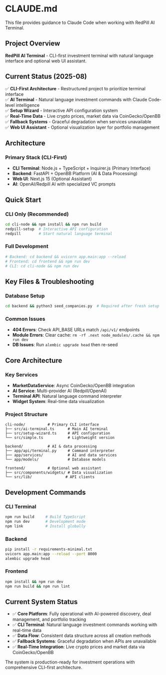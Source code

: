 # CLAUDE.md

This file provides guidance to Claude Code when working with RedPill AI Terminal.

## Project Overview

**RedPill AI Terminal** - CLI-first investment terminal with natural language interface and optional web UI assistant.

## Current Status (2025-08)

✅ **CLI-First Architecture** - Restructured project to prioritize terminal interface  
✅ **AI Terminal** - Natural language investment commands with Claude Code-level intelligence  
✅ **Setup Wizard** - Interactive API configuration system  
✅ **Real-Time Data** - Live crypto prices, market data via CoinGecko/OpenBB  
✅ **Fallback Systems** - Graceful degradation when services unavailable  
✅ **Web UI Assistant** - Optional visualization layer for portfolio management

## Architecture

### Primary Stack (CLI-First)
- **CLI Terminal**: Node.js + TypeScript + Inquirer.js (Primary Interface)
- **Backend**: FastAPI + OpenBB Platform (AI & Data Processing)
- **Web UI**: Next.js 15 (Optional Assistant)
- **AI**: OpenAI/Redpill AI with specialized VC prompts

## Quick Start

### CLI Only (Recommended)
```bash
cd cli-node && npm install && npm run build
redpill-setup  # Interactive API configuration
redpill        # Start natural language terminal
```

### Full Development
```bash
# Backend: cd backend && uvicorn app.main:app --reload
# Frontend: cd frontend && npm run dev  
# CLI: cd cli-node && npm run dev
```

## Key Files & Troubleshooting

### Database Setup
```bash
cd backend && python3 seed_companies.py  # Required after fresh setup
```

### Common Issues
- **404 Errors**: Check API_BASE URLs match `/api/v1/` endpoints
- **Module Errors**: Clear cache: `rm -rf .next node_modules/.cache && npm run dev`
- **DB Issues**: Run `alembic upgrade head` then re-seed

## Core Architecture

### Key Services
- **MarketDataService**: Async CoinGecko/OpenBB integration
- **AI Service**: Multi-provider AI (Redpill/OpenAI) 
- **Terminal API**: Natural language command interpreter
- **Widget System**: Real-time data visualization

### Project Structure
```
cli-node/          # Primary CLI interface
├── src/ai-terminal.ts      # Main AI terminal
├── src/setup-wizard.ts     # API configuration
└── src/simple.ts           # Lightweight version

backend/           # AI & data processing
├── app/api/terminal.py     # Command interpreter
├── app/services/           # AI and data services
└── app/models/             # Database models

frontend/          # Optional web assistant
├── src/components/widgets/ # Data visualization
└── src/lib/               # API clients
```

## Development Commands

### CLI Terminal
```bash
npm run build     # Build TypeScript
npm run dev       # Development mode
npm link          # Install globally
```

### Backend  
```bash
pip install -r requirements-minimal.txt
uvicorn app.main:app --reload --port 8000
alembic upgrade head
```

### Frontend
```bash
npm install && npm run dev
npm run build && npm run lint
```

## Current System Status
- ✅ **Core Platform**: Fully operational with AI-powered discovery, deal management, and portfolio tracking
- ✅ **CLI Terminal**: Natural language investment commands working with real-time data
- ✅ **Data Flow**: Consistent data structure across all creation methods
- ✅ **Fallback Systems**: Graceful degradation when APIs are unavailable
- ✅ **Real-Time Integration**: Live crypto prices and market data via CoinGecko/OpenBB

The system is production-ready for investment operations with comprehensive CLI-first architecture.